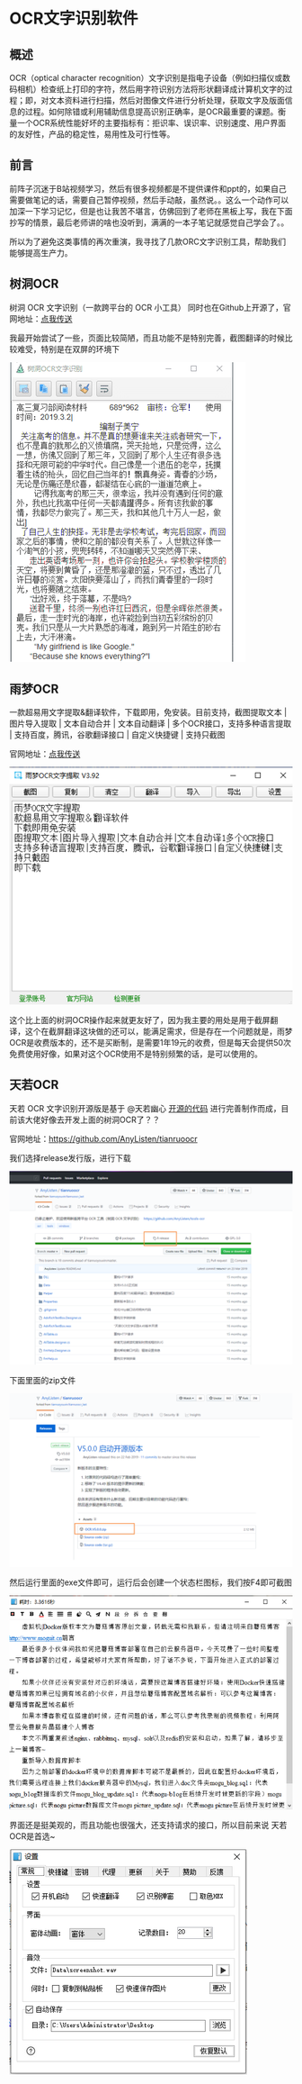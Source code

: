 # OCR文字识别软件

## 概述

OCR（optical character recognition）文字识别是指电子设备（例如扫描仪或数码相机）检查纸上打印的字符，然后用字符识别方法将形状翻译成计算机文字的过程；即，对文本资料进行扫描，然后对图像文件进行分析处理，获取文字及版面信息的过程。如何除错或利用辅助信息提高识别正确率，是OCR最重要的课题。衡量一个OCR系统性能好坏的主要指标有：拒识率、误识率、识别速度、用户界面的友好性，产品的稳定性，易用性及可行性等。

## 前言

前阵子沉迷于B站视频学习，然后有很多视频都是不提供课件和ppt的，如果自己需要做笔记的话，需要自己暂停视频，然后手动敲，虽然说。。这么一个动作可以加深一下学习记忆，但是也让我苦不堪言，仿佛回到了老师在黑板上写，我在下面抄写的情景，最后老师讲的啥也没听到，满满的一本子笔记就感觉自己学会了。。

所以为了避免这类事情的再次重演，我寻找了几款ORC文字识别工具，帮助我们能够提高生产力。

## 树洞OCR 

树洞 OCR 文字识别（一款跨平台的 OCR 小工具） 同时也在Github上开源了，官网地址：[点我传送](https://github.com/AnyListen/tools-ocr)

我最开始尝试了一些，页面比较简陋，而且功能不是特别完善，截图翻译的时候比较难受，特别是在双屏的环境下


![image-20200528153423741](images/image-20200528153423741.png)

## 雨梦OCR

一款超易用文字提取&翻译软件，下载即用，免安装。目前支持，截图提取文本 | 图片导入提取 | 文本自动合并 | 文本自动翻译 | 多个OCR接口，支持多种语言提取 | 支持百度，腾讯，谷歌翻译接口 | 自定义快捷键 | 支持只截图

官网地址：[点我传送](http://hanxinyumeng.cn/)


![image-20200528153835250](images/image-20200528153835250.png)

这个比上面的树洞OCR操作起来就更友好了，因为我主要的用处是用于截屏翻译，这个在截屏翻译这块做的还可以，能满足需求，但是存在一个问题就是，雨梦OCR是收费版本的，还不是买断制，是需要1年19元的收费，但是每天会提供50次免费使用好像，如果对这个OCR使用不是特别频繁的话，是可以使用的。

## 天若OCR

天若 OCR 文字识别开源版是基于 @天若幽心 [开源的代码](https://github.com/tianruoyouxin/tianruoocr_last) 进行完善制作而成，目前该大佬好像去开发上面的树洞OCR了？？

官网地址：https://github.com/AnyListen/tianruoocr

我们选择release发行版，进行下载


![image-20200528154455138](images/image-20200528154455138.png)

下面里面的zip文件


![image-20200528154517106](images/image-20200528154517106.png)

然后运行里面的exe文件即可，运行后会创建一个状态栏图标，我们按F4即可截图


![image-20200528154741103](images/image-20200528154741103.png)

界面还是挺美观的，而且功能也很强大，还支持请求的接口，所以目前来说 天若OCR是首选~


![image-20200528154820325](images/image-20200528154820325.png)


